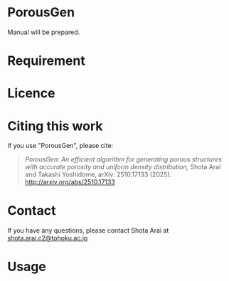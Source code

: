 # PorousGen

Manual will be prepared.


# Requirement


# Licence

# Citing this work
If you use "PorousGen", please cite:
> *PorousGen: An efficient algorithm for generating porous structures with accurate porosity and uniform density distribution,*
> Shota Arai and Takashi Yoshidome,
> arXiv: 2510.17133 (2025).
> http://arxiv.org/abs/2510.17133

# Contact
If you have any questions, please contact Shota Arai at
shota.arai.c2@tohoku.ac.jp

# Usage
